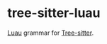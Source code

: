 # tree-sitter-luau

[Luau](https://luau.org) grammar for [Tree-sitter](https://github.com/tree-sitter/tree-sitter).
